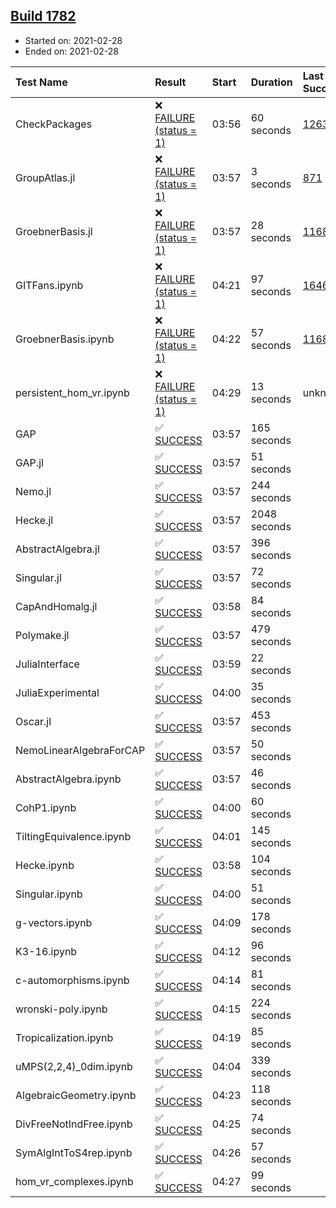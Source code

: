 ## [Build 1782](https://oscarci.mathematik.uni-kl.de/job/oscar-stable/1782/)

* Started on: 2021-02-28
* Ended on: 2021-02-28

| Test Name    | Result | Start | Duration | Last Success | First Failure |
|:-------------|:-------|:------|:---------|:-------------|:--------------|
| CheckPackages | ❌ [FAILURE (status = 1)](https://oscarci.mathematik.uni-kl.de/job/oscar-stable/1782/artifact/logs/build-1782/CheckPackages.log) | 03:56 | 60 seconds | [1263](https://oscarci.mathematik.uni-kl.de/job/oscar-stable/1263/) | [1264](https://oscarci.mathematik.uni-kl.de/job/oscar-stable/1264/) |
| GroupAtlas.jl | ❌ [FAILURE (status = 1)](https://oscarci.mathematik.uni-kl.de/job/oscar-stable/1782/artifact/logs/build-1782/GroupAtlas.jl.log) | 03:57 | 3 seconds | [871](https://oscarci.mathematik.uni-kl.de/job/oscar-stable/871/) | [872](https://oscarci.mathematik.uni-kl.de/job/oscar-stable/872/) |
| GroebnerBasis.jl | ❌ [FAILURE (status = 1)](https://oscarci.mathematik.uni-kl.de/job/oscar-stable/1782/artifact/logs/build-1782/GroebnerBasis.jl.log) | 03:57 | 28 seconds | [1168](https://oscarci.mathematik.uni-kl.de/job/oscar-stable/1168/) | [1169](https://oscarci.mathematik.uni-kl.de/job/oscar-stable/1169/) |
| GITFans.ipynb | ❌ [FAILURE (status = 1)](https://oscarci.mathematik.uni-kl.de/job/oscar-stable/1782/artifact/logs/build-1782/GITFans.ipynb.log) | 04:21 | 97 seconds | [1646](https://oscarci.mathematik.uni-kl.de/job/oscar-stable/1646/) | [1647](https://oscarci.mathematik.uni-kl.de/job/oscar-stable/1647/) |
| GroebnerBasis.ipynb | ❌ [FAILURE (status = 1)](https://oscarci.mathematik.uni-kl.de/job/oscar-stable/1782/artifact/logs/build-1782/GroebnerBasis.ipynb.log) | 04:22 | 57 seconds | [1168](https://oscarci.mathematik.uni-kl.de/job/oscar-stable/1168/) | [1169](https://oscarci.mathematik.uni-kl.de/job/oscar-stable/1169/) |
| persistent_hom_vr.ipynb | ❌ [FAILURE (status = 1)](https://oscarci.mathematik.uni-kl.de/job/oscar-stable/1782/artifact/logs/build-1782/persistent_hom_vr.ipynb.log) | 04:29 | 13 seconds | unknown | unknown |
| GAP | ✅ [SUCCESS](https://oscarci.mathematik.uni-kl.de/job/oscar-stable/1782/artifact/logs/build-1782/GAP.log) | 03:57 | 165 seconds |  |  |
| GAP.jl | ✅ [SUCCESS](https://oscarci.mathematik.uni-kl.de/job/oscar-stable/1782/artifact/logs/build-1782/GAP.jl.log) | 03:57 | 51 seconds |  |  |
| Nemo.jl | ✅ [SUCCESS](https://oscarci.mathematik.uni-kl.de/job/oscar-stable/1782/artifact/logs/build-1782/Nemo.jl.log) | 03:57 | 244 seconds |  |  |
| Hecke.jl | ✅ [SUCCESS](https://oscarci.mathematik.uni-kl.de/job/oscar-stable/1782/artifact/logs/build-1782/Hecke.jl.log) | 03:57 | 2048 seconds |  |  |
| AbstractAlgebra.jl | ✅ [SUCCESS](https://oscarci.mathematik.uni-kl.de/job/oscar-stable/1782/artifact/logs/build-1782/AbstractAlgebra.jl.log) | 03:57 | 396 seconds |  |  |
| Singular.jl | ✅ [SUCCESS](https://oscarci.mathematik.uni-kl.de/job/oscar-stable/1782/artifact/logs/build-1782/Singular.jl.log) | 03:57 | 72 seconds |  |  |
| CapAndHomalg.jl | ✅ [SUCCESS](https://oscarci.mathematik.uni-kl.de/job/oscar-stable/1782/artifact/logs/build-1782/CapAndHomalg.jl.log) | 03:58 | 84 seconds |  |  |
| Polymake.jl | ✅ [SUCCESS](https://oscarci.mathematik.uni-kl.de/job/oscar-stable/1782/artifact/logs/build-1782/Polymake.jl.log) | 03:57 | 479 seconds |  |  |
| JuliaInterface | ✅ [SUCCESS](https://oscarci.mathematik.uni-kl.de/job/oscar-stable/1782/artifact/logs/build-1782/JuliaInterface.log) | 03:59 | 22 seconds |  |  |
| JuliaExperimental | ✅ [SUCCESS](https://oscarci.mathematik.uni-kl.de/job/oscar-stable/1782/artifact/logs/build-1782/JuliaExperimental.log) | 04:00 | 35 seconds |  |  |
| Oscar.jl | ✅ [SUCCESS](https://oscarci.mathematik.uni-kl.de/job/oscar-stable/1782/artifact/logs/build-1782/Oscar.jl.log) | 03:57 | 453 seconds |  |  |
| NemoLinearAlgebraForCAP | ✅ [SUCCESS](https://oscarci.mathematik.uni-kl.de/job/oscar-stable/1782/artifact/logs/build-1782/NemoLinearAlgebraForCAP.log) | 03:57 | 50 seconds |  |  |
| AbstractAlgebra.ipynb | ✅ [SUCCESS](https://oscarci.mathematik.uni-kl.de/job/oscar-stable/1782/artifact/logs/build-1782/AbstractAlgebra.ipynb.log) | 03:57 | 46 seconds |  |  |
| CohP1.ipynb | ✅ [SUCCESS](https://oscarci.mathematik.uni-kl.de/job/oscar-stable/1782/artifact/logs/build-1782/CohP1.ipynb.log) | 04:00 | 60 seconds |  |  |
| TiltingEquivalence.ipynb | ✅ [SUCCESS](https://oscarci.mathematik.uni-kl.de/job/oscar-stable/1782/artifact/logs/build-1782/TiltingEquivalence.ipynb.log) | 04:01 | 145 seconds |  |  |
| Hecke.ipynb | ✅ [SUCCESS](https://oscarci.mathematik.uni-kl.de/job/oscar-stable/1782/artifact/logs/build-1782/Hecke.ipynb.log) | 03:58 | 104 seconds |  |  |
| Singular.ipynb | ✅ [SUCCESS](https://oscarci.mathematik.uni-kl.de/job/oscar-stable/1782/artifact/logs/build-1782/Singular.ipynb.log) | 04:00 | 51 seconds |  |  |
| g-vectors.ipynb | ✅ [SUCCESS](https://oscarci.mathematik.uni-kl.de/job/oscar-stable/1782/artifact/logs/build-1782/g-vectors.ipynb.log) | 04:09 | 178 seconds |  |  |
| K3-16.ipynb | ✅ [SUCCESS](https://oscarci.mathematik.uni-kl.de/job/oscar-stable/1782/artifact/logs/build-1782/K3-16.ipynb.log) | 04:12 | 96 seconds |  |  |
| c-automorphisms.ipynb | ✅ [SUCCESS](https://oscarci.mathematik.uni-kl.de/job/oscar-stable/1782/artifact/logs/build-1782/c-automorphisms.ipynb.log) | 04:14 | 81 seconds |  |  |
| wronski-poly.ipynb | ✅ [SUCCESS](https://oscarci.mathematik.uni-kl.de/job/oscar-stable/1782/artifact/logs/build-1782/wronski-poly.ipynb.log) | 04:15 | 224 seconds |  |  |
| Tropicalization.ipynb | ✅ [SUCCESS](https://oscarci.mathematik.uni-kl.de/job/oscar-stable/1782/artifact/logs/build-1782/Tropicalization.ipynb.log) | 04:19 | 85 seconds |  |  |
| uMPS(2,2,4)_0dim.ipynb | ✅ [SUCCESS](https://oscarci.mathematik.uni-kl.de/job/oscar-stable/1782/artifact/logs/build-1782/uMPS-2-2-4-_0dim.ipynb.log) | 04:04 | 339 seconds |  |  |
| AlgebraicGeometry.ipynb | ✅ [SUCCESS](https://oscarci.mathematik.uni-kl.de/job/oscar-stable/1782/artifact/logs/build-1782/AlgebraicGeometry.ipynb.log) | 04:23 | 118 seconds |  |  |
| DivFreeNotIndFree.ipynb | ✅ [SUCCESS](https://oscarci.mathematik.uni-kl.de/job/oscar-stable/1782/artifact/logs/build-1782/DivFreeNotIndFree.ipynb.log) | 04:25 | 74 seconds |  |  |
| SymAlgIntToS4rep.ipynb | ✅ [SUCCESS](https://oscarci.mathematik.uni-kl.de/job/oscar-stable/1782/artifact/logs/build-1782/SymAlgIntToS4rep.ipynb.log) | 04:26 | 57 seconds |  |  |
| hom_vr_complexes.ipynb | ✅ [SUCCESS](https://oscarci.mathematik.uni-kl.de/job/oscar-stable/1782/artifact/logs/build-1782/hom_vr_complexes.ipynb.log) | 04:27 | 99 seconds |  |  |
